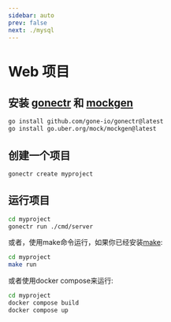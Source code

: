 ```yaml
---
sidebar: auto
prev: false
next: ./mysql
---
```


# Web 项目

## 安装 [gonectr](https://github.com/gone-io/gonectr) 和 [mockgen](https://github.com/uber-go/mock/tree/main)

```bash
go install github.com/gone-io/gonectr@latest
go install go.uber.org/mock/mockgen@latest
```

## 创建一个项目

```bash
gonectr create myproject
```

## 运行项目

```bash
cd myproject
gonectr run ./cmd/server
```

或者，使用make命令运行，如果你已经安装[make](https://www.gnu.org/software/make/):

```bash
cd myproject
make run
```

或者使用docker compose来运行:

```bash
cd myproject
docker compose build
docker compose up
```